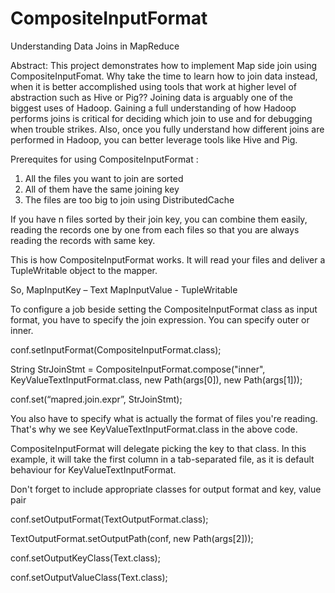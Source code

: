 CompositeInputFormat
====================

Understanding Data Joins in MapReduce

Abstract:
	This project demonstrates how to implement Map side join using CompositeInputFomat. Why take the time to learn how to join data instead, when it is better accomplished using tools that work at higher level of abstraction such as Hive or Pig?? Joining data is arguably one of the biggest uses of Hadoop. Gaining a full understanding of how Hadoop performs joins is critical for deciding which join to use and for debugging when trouble strikes. Also, once you fully understand how different joins are performed in Hadoop, you can better leverage tools like Hive and Pig. 
	
Prerequites for using CompositeInputFormat :
1. All the files you want to join are sorted
2. All of them have the same joining key
3. The files are too big to join using DistributedCache

If you have n files sorted by their join key, you can combine them easily, reading the records one by one from each files so that you are always reading the records with same key.

This is how CompositeInputFormat works. It will read your files and deliver a TupleWritable object  to the mapper.

So, MapInputKey – Text MapInputValue - TupleWritable

To configure a job beside setting the CompositeInputFormat class as input format, you have to specify the join expression. You can specify outer or inner.

conf.setInputFormat(CompositeInputFormat.class);

String StrJoinStmt = CompositeInputFormat.compose("inner", KeyValueTextInputFormat.class, new Path(args[0]), new Path(args[1]));

conf.set(“mapred.join.expr”, StrJoinStmt);

You also have to specify what is actually the format of files you're reading. That's why we see KeyValueTextInputFormat.class in the above code.

CompositeInputFormat will delegate picking the key to that class. In this example, it will take the first column in a tab-separated file, as it is default behaviour for KeyValueTextInputFormat.

Don't forget to include appropriate classes for output format and key, value pair

conf.setOutputFormat(TextOutputFormat.class); 

TextOutputFormat.setOutputPath(conf, new Path(args[2])); 

conf.setOutputKeyClass(Text.class); 

conf.setOutputValueClass(Text.class);

